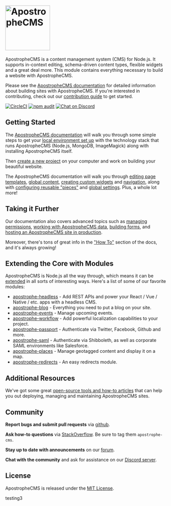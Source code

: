# [<img src="./ApostropheCMS_logo.png" height="140" title="ApostropheCMS" />](https://apostrophecms.com)

ApostropheCMS is a content management system (CMS) for Node.js. It supports in-context editing, schema-driven content types, flexible widgets and a great deal more. This module contains everything necessary to build a website with ApostropheCMS.

Please see the [ApostropheCMS documentation](https://apostrophecms.org/docs) for detailed information about building sites with ApostropheCMS. If you're interested in contributing, check out our [contribution guide](https://github.com/apostrophecms/apostrophe/blob/master/CONTRIBUTING.md) to get started.

[![CircleCI](https://circleci.com/gh/apostrophecms/apostrophe/tree/master.svg?style=svg)](https://circleci.com/gh/apostrophecms/apostrophe/tree/master)
[<img src="./badges/npm-audit-badge.png" title="npm audit" />](https://docs.npmjs.com/cli/audit)
[![Chat on Discord](https://img.shields.io/discord/517772094482677790.svg)](https://chat.apostrophecms.org)

## Getting Started

The [ApostropheCMS documentation](https://docs.apostrophecms.org/apostrophe/) will walk you through some simple steps to get your [local environment set up](https://docs.apostrophecms.org/apostrophe/tutorials/getting-started/setting-up-your-environment) with the technology stack that runs ApostropheCMS (Node.js, MongoDB, ImageMagick) along with installing ApostropheCMS itself.

Then [create a new project](https://docs.apostrophecms.org/apostrophe/tutorials/getting-started/creating-your-first-project) on your computer and work on building your beautiful website.

The ApostropheCMS documentation will walk you through [editing page templates](https://docs.apostrophecms.org/apostrophe/tutorials/getting-started/editing-page-templates), [global content](https://docs.apostrophecms.org/apostrophe/tutorials/getting-started/global), [creating custom widgets](https://docs.apostrophecms.org/apostrophe/tutorials/getting-started/custom-widgets) and [navigation](https://docs.apostrophecms.org/apostrophe/tutorials/getting-started/building-navigation), along with [configuring reusable "pieces"](https://docs.apostrophecms.org/apostrophe/tutorials/getting-started/reusable-content-with-pieces) and [global settings](https://docs.apostrophecms.org/apostrophe/core-concepts/global-settings/settings). Plus, a whole lot more!

## Taking it Further

Our documentation also covers advanced topics such as [managing permissions](https://docs.apostrophecms.org/apostrophe/tutorials/intermediate/permissions), [working with ApostropheCMS data](https://docs.apostrophecms.org/apostrophe/tutorials/intermediate/model-layer), [building forms](https://docs.apostrophecms.org/apostrophe/tutorials/intermediate/forms), and [hosting an ApostropheCMS site in production](https://docs.apostrophecms.org/apostrophe/tutorials/intermediate/deployment).

Moreover, there's tons of great info in the ["How To"](https://docs.apostrophecms.org/apostrophe/tutorials/howtos) section of the docs, and it's always growing!

## Extending the Core with Modules

ApostropheCMS is Node.js all the way through, which means it can be [extended](https://apostrophecms.com/extend) in all sorts of interesting ways. Here's a list of some of our favorite modules:

* [apostrophe-headless](https://github.com/apostrophecms/apostrophe-headless) - Add REST APIs and power your React / Vue / Native / etc. apps with a headless CMS.
* [apostrophe-blog](https://github.com/apostrophecms/apostrophe-blog) - Everything you need to put a blog on your site.
* [apostrophe-events](https://github.com/apostrophecms/apostrophe-events) - Manage upcoming events.
* [apostrophe-workflow](https://github.com/apostrophecms/apostrophe-workflow) - Add powerful localization capabilities to your project.
* [apostrophe-passport](https://github.com/apostrophecms/apostrophe-passport) - Authenticate via Twitter, Facebook, Github and more.
* [apostrophe-saml](https://github.com/apostrophecms/apostrophe-saml) - Authenticate via Shibboleth, as well as corporate SAML environments like Salesforce.
* [apostrophe-places](https://github.com/apostrophecms/apostrophe-places) - Manage geotagged content and display it on a map.
* [apostrophe-redirects](https://github.com/apostrophecms/apostrophe-redirects) - An easy redirects module.

## Additional Resources
We've got some great [open-source tools and how-to articles](https://docs.apostrophecms.org/apostrophe/howtos/howtos) that can help you out deploying, managing and maintaining ApostropheCMS sites.

## Community

**Report bugs and submit pull requests** via [github](https://github.com/apostrophecms/apostrophe/issues).

**Ask how-to questions** via [StackOverflow](https://stackoverflow.com/questions/tagged/apostrophe-cms). Be sure to tag them `apostrophe-cms`.

**Stay up to date with announcements** on our [forum](https://forum.apostrophecms.org).

**Chat with the community** and ask for assistance on our [Discord server](https://chat.apostrophecms.org).

## License
ApostropheCMS is released under the [MIT License](https://github.com/apostrophecms/apostrophe/blob/master/LICENSE.md).

testing3
